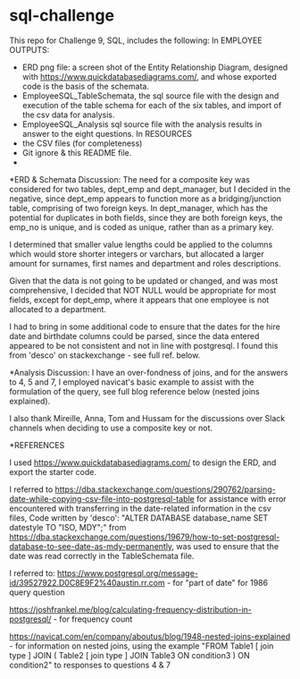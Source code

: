 # sql-challenge

This repo for Challenge 9, SQL, includes the following:
In EMPLOYEE OUTPUTS:
- ERD png file: a screen shot of the Entity Relationship Diagram, designed with https://www.quickdatabasediagrams.com/, and whose exported code is the basis of the schemata.
- EmployeeSQL_TableSchemata, the sql source file with the design and execution of the table schema for each of the six tables, and import of the csv data for analysis.
- EmployeeSQL_Analysis sql source file with the analysis results in answer to the eight questions.
In RESOURCES
- the CSV files (for completeness)
- Git ignore & this README file.
- 

*ERD & Schemata Discussion:
The need for a composite key was considered for two tables, dept_emp and dept_manager, but I decided in the negative, since dept_emp appears to function more as  a bridging/junction table, comprising of two foreign keys. 
In dept_manager, which has the potential for duplicates in both fields, since they are both foreign keys, the emp_no is unique, and is coded as unique, rather than as a primary key.

I determined that smaller value lengths could be applied to the columns which would store shorter integers or varchars, but allocated a larger amount for surnames, first names and department and roles descriptions.

Given that the data is not going to be updated or changed, and was most comprehensive, I decided that NOT NULL would be appropriate for most fields, except for dept_emp, where it appears that one employee is not allocated to a department.   

 I had to bring in some additional code to ensure that the dates for the hire date and birthdate columns could be parsed, since the data entered appeared to be not consistent and not in line with postgresql. I found this from 'desco' on stackexchange - see full ref. below. 

*Analysis Discussion:
I have an over-fondness of joins, and for the answers to 4, 5 and 7, I employed navicat's basic example to assist with the formulation of the query, see full blog reference below (nested joins explained). 

I also thank Mireille, Anna, Tom and Hussam for the discussions over Slack channels when deciding to use a composite key or not. 

*REFERENCES

I used https://www.quickdatabasediagrams.com/ to design the ERD, and export the starter code.

I referred to https://dba.stackexchange.com/questions/290762/parsing-date-while-copying-csv-file-into-postgresql-table for assistance with error encountered with transferring in the date-related information in the csv files, 
Code written by 'desco': "ALTER DATABASE database_name SET datestyle TO "ISO, MDY";" from https://dba.stackexchange.com/questions/19679/how-to-set-postgresql-database-to-see-date-as-mdy-permanently, was used to ensure that the date was read correctly in the TableSchemata file.

I referred to:
https://www.postgresql.org/message-id/39527922.D0C8E9F2%40austin.rr.com - for "part of date" for 1986 query question

https://joshfrankel.me/blog/calculating-frequency-distribution-in-postgresql/ - for frequency count

https://navicat.com/en/company/aboutus/blog/1948-nested-joins-explained - for information on nested joins, using the example "FROM  Table1 
[ join type ] JOIN ( Table2 
                    [ join type ] JOIN Table3 
                                    ON condition3 ) 
                ON condition2" to responses to questions  4 & 7





